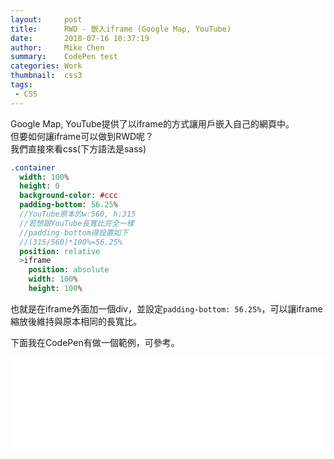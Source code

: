 ```yaml
---
layout:     post
title:      RWD - 嵌入iframe (Google Map, YouTube)
date:       2018-07-16 10:37:19
author:     Mike Chen
summary:    CodePen test
categories: Work
thumbnail:  css3
tags:
 - CSS
---
```


Google Map, YouTube提供了以iframe的方式讓用戶嵌入自己的網頁中。<br>
但要如何讓iframe可以做到RWD呢？<br>
我們直接來看css(下方語法是sass)

```sass
.container
  width: 100%
  height: 0
  background-color: #ccc
  padding-bottom: 56.25%  
  //YouTube原本的w:560, h:315
  //若想跟YouTube長寬比完全一樣
  //padding-bottom得設置如下
  //(315/560)*100%=56.25%
  position: relative
  >iframe
    position: absolute
    width: 100%
    height: 100%
```
也就是在iframe外面加一個div，並設定`padding-bottom: 56.25%`，可以讓iframe縮放後維持與原本相同的長寬比。 


下面我在CodePen有做一個範例，可參考。

<div class="iframe-rwd">
    <iframe scrolling='no' title='RWD - Google Map, YouTube embed' src='//codepen.io/mikechen2017/embed/mjJgMy/?height=265&theme-id=0&default-tab=html,result&embed-version=2' frameborder='no' allowtransparency='true' allowfullscreen='true' style='width: 100%;'>See the Pen <a href='https://codepen.io/mikechen2017/pen/mjJgMy/'>RWD - Google Map, YouTube embed</a> by Mike Chen (<a href='https://codepen.io/mikechen2017'>@mikechen2017</a>) on <a href='https://codepen.io'>CodePen</a>.
</iframe>
</div>

